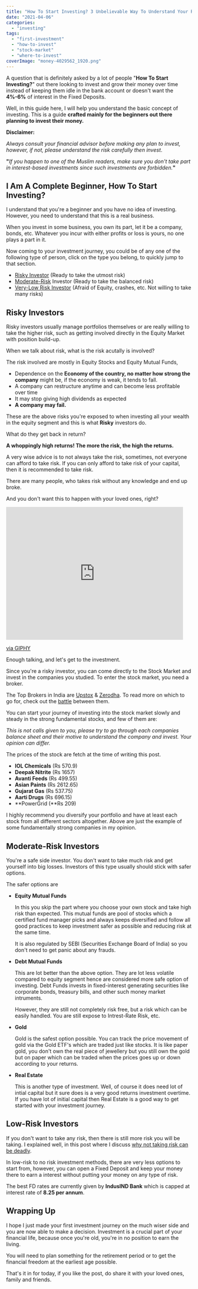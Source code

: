 ```yaml
---
title: "How To Start Investing? 3 Unbelievable Way To Understand Your Risk"
date: "2021-04-06"
categories: 
  - "investing"
tags: 
  - "first-investment"
  - "how-to-invest"
  - "stock-market"
  - "where-to-invest"
coverImage: "money-4029562_1920.png"
---
```


A question that is definitely asked by a lot of people "**How To Start Investing?**" out there looking to invest and grow their money over time instead of keeping them idle in the bank account or doesn't want the **4%-6%** of interest in the Fixed Deposits.

Well, in this guide here, I will help you understand the basic concept of investing. This is a guide **crafted mainly for the beginners out there planning to invest their money.**

**Disclaimer:**

_Always consult your financial advisor before making any plan to invest, however, if not, please understand the risk carefully then invest_.  
  
**"**_If you happen to one of the Muslim readers, make sure you don't take part in interest-based investments since such investments are forbidden._**"**

## I Am A Complete Beginner, How To Start Investing?

I understand that you're a beginner and you have no idea of investing. However, you need to understand that this is a real business.

When you invest in some business, you own its part, let it be a company, bonds, etc. Whatever you incur with either profits or loss is yours, no one plays a part in it.

Now coming to your investment journey, you could be of any one of the following type of person, click on the type you belong, to quickly jump to that section.

- [Risky Investor](#risky) (Ready to take the utmost risk)
- [Moderate-Risk](#risk2) Investor (Ready to take the balanced risk)
- [Very-Low Risk Investor](#norisk) (Afraid of Equity, crashes, etc. Not willing to take many risks)

## **Risky Investors**

Risky investors usually manage portfolios themselves or are really willing to take the higher risk, such as getting involved directly in the Equity Market with position build-up.

When we talk about risk, what is the risk acutally is involved?

The risk involved are mostly in Equity Stocks and Equity Mutual Funds,

- Dependence on the **Economy of the country, no matter how strong the company** might be, if the economy is weak, it tends to fall.
- A company can restructure anytime and can become less profitable over time
- It may stop giving high dividends as expected
- **A company may fail.**

These are the above risks you're exposed to when investing all your wealth in the equity segment and this is what **Risky** investors do.

What do they get back in return?

**A whoppingly high returns! The more the risk, the high the returns.**

A very wise advice is to not always take the risk, sometimes, not everyone can afford to take risk. If you can only afford to take risk of your capital, then it is recommended to take risk.

There are many people, who takes risk without any knowledge and end up broke.

And you don't want this to happen with your loved ones, right?

<iframe src="https://giphy.com/embed/3orifdO6eKr9YBdOBq" width="480" height="360" frameborder="0" class="giphy-embed" allowfullscreen></iframe>

[via GIPHY](https://giphy.com/gifs/season-12-the-simpsons-12x4-3orifdO6eKr9YBdOBq)

Enough talking, and let's get to the investment.

Since you're a risky investor, you can come directly to the Stock Market and invest in the companies you studied. To enter the stock market, you need a broker.

The Top Brokers in India are [Upstox](https://cutt.ly/YxFtiXp) & [Zerodha](https://cutt.ly/dxFiqd7). To read more on which to go for, check out the [battle](https://emadsblog.com/upstox-vs-zerodha-the-stock-broker-battle/) between them.

You can start your journey of investing into the stock market slowly and steady in the strong fundamental stocks, and few of them are:

_This is not calls given to you, please try to go through each companies balance sheet and their motive to understand the company and invest. Your opinion can differ._

The prices of the stock are fetch at the time of writing this post.

- **IOL Chemicals** (Rs 570.9)
- **Deepak Nitrite** (Rs 1657)
- **Avanti Feeds** (Rs 499.55)
- **Asian Paints** (Rs 2612.65)
- **Gujarat Gas** (Rs 537.75)
- **Aarti Drugs** (Rs 696.15)
- **PowerGrid (**Rs 209)

I highly recommend you diversify your portfolio and have at least each stock from all different sectors altogether. Above are just the example of some fundamentally strong companies in my opinion.

## Moderate-Risk Investors

You're a safe side investor. You don't want to take much risk and get yourself into big losses. Investors of this type usually should stick with safer options.

The safer options are

- **Equity Mutual Funds**  
      
    In this you skip the part where you choose your own stock and take high risk than expected. This mutual funds are pool of stocks which a certified fund manager picks and always keeps diversified and follow all good practices to keep investment safer as possible and reducing risk at the same time.  
      
    It is also regulated by SEBI (Securities Exchange Board of India) so you don't need to get panic about any frauds.  
    
- **Debt Mutual Funds**  
      
    This are lot better than the above option. They are lot less volatile compared to equity segment hence are considered more safe option of investing. Debt Funds invests in fixed-interest generating securities like corporate bonds, treasury bills, and other such money market intruments.  
      
    However, they are still not completely risk free, but a risk which can be easily handled. You are still expose to Intrest-Rate Risk, etc.  
    
- **Gold**  
      
    Gold is the safest option possible. You can track the price movement of gold via the Gold ETF's which are traded just like stocks. It is like paper gold, you don't own the real piece of jewellery but you still own the gold but on paper which can be traded when the prices goes up or down according to your returns.  
    
- **Real Estate**  
      
    This is another type of investment. Well, of course it does need lot of intial capital but it sure does is a very good returns investment overtime. If you have lot of initial capital then Real Estate is a good way to get started with your investment journey.  
    

## Low-Risk Investors

If you don't want to take any risk, then there is still more risk you will be taking. I explained well, in this post where I discuss [why not taking risk can be deadly](https://emadsblog.com/why-investing-is-better-than-saving/).

In low-risk to no risk investment methods, there are very less options to start from, however, you can open a Fixed Deposit and keep your money there to earn a interest without putting your money on any type of risk.

The best FD rates are currently given by **IndusIND Bank** which is capped at interest rate of **8.25 per annum**.

## Wrapping Up

I hope I just made your first investment journey on the much wiser side and you are now able to make a decision. Investment is a crucial part of your financial life, because once you're old, you're in no position to earn the living.

You will need to plan something for the retirement period or to get the financial freedom at the earliest age possible.

That's it in for today, if you like the post, do share it with your loved ones, family and friends.
